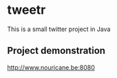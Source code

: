 tweetr
======

This is a small twitter project in Java

## Project demonstration
http://www.nouricane.be:8080
